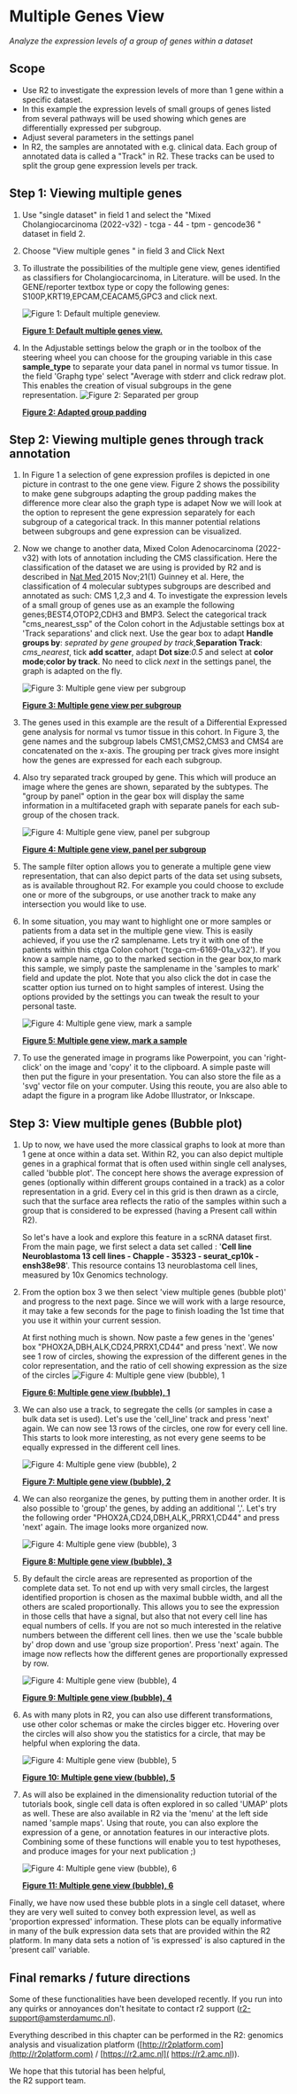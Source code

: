 <a id="multiple_genes_view"> </a>

Multiple Genes View
===================



*Analyze the expression levels of a group of genes within a dataset*



Scope
-----

-   Use R2 to investigate the expression levels of more than 1 gene
    within a specific dataset.
-   In this example the expression levels of small groups of genes
    listed from several pathways will be used showing which genes are
    differentially expressed per subgroup.
-   Adjust several parameters in the settings panel
-   In R2, the samples are annotated with e.g. clinical data. Each group
    of annotated data is called a "Track" in R2. These tracks can be
    used to split the group gene expression levels per track.




Step 1: Viewing multiple genes
---------------

1.  Use "single dataset" in field 1 and select the "Mixed Cholangiocarcinoma (2022-v32) - tcga - 44 - tpm - gencode36 " dataset in
field 2.
2.  Choose "View multiple genes " in field 3 and Click Next
3.  To illustrate the possibilities of the multiple gene view, genes
    identified as classifiers for  Cholangiocarcinoma, in Literature. 
    will be used. In the GENE/reporter textbox type or copy
    the following genes: S100P,KRT19,EPCAM,CEACAM5,GPC3
    and click next.
    
	![](_static/images/Multiplegeneview/MultipleGenesView_Default_1.png "Figure    1: Default multiple geneview.")
	
	[**Figure    1: Default multiple genes view.**](_static/images/Multiplegeneview/MultipleGenesView_Default_1.png)
	
4.  In the Adjustable settings below the graph or in the toolbox of the steering wheel you can choose for the grouping variable in this case **sample_type** to separate your data panel in normal vs tumor tissue. In the field 'Graphg type' select "Average with stderr and click redraw plot. This enables the creation of visual subgroups in the gene representation. 
    ![](_static/images/Multiplegeneview/MultipleGenesView_sepgene.png "Figure    2: Separated per group")
    	
    [**Figure    2: Adapted group padding**](_static/images/Multiplegeneview/MultipleGenesView_sepgene.png)
    	

Step 2: Viewing multiple genes through track annotation
---------------

1.  In Figure 1 a selection of gene expression profiles is depicted in
    one picture in contrast to the one gene view. Figure 2 shows the possibility to make gene subgroups adapting  the group padding makes the difference more clear also the graph type is adapet
    Now we will look at the option to represent the gene expression separately for
    each subgroup of a categorical track. In this manner potential relations between subgroups and
    gene expression can be visualized.
2.  Now we change to another data, Mixed Colon Adenocarcinoma (2022-v32) with lots of annotation including the CMS classification. Here the classification of the dataset we are using  is provided  by R2 and is described in
    [Nat Med ](https://pubmed.ncbi.nlm.nih.gov/26457759/)2015 Nov;21(1) Guinney et al. Here, the classification of  4 molecular subtypes subgroups are described and annotated as such:
    CMS 1,2,3 and 4. To investigate the expression levels of a small group
    of genes use as an example the following genes;BEST4,OTOP2,CDH3 and BMP3. Select the categorical track "cms_nearest_ssp" of the Colon cohort in the Adjustable settings box at 'Track separations' and click next. Use the gear box to adapt **Handle groups by**: *seprated by gene grouped by track*,**Separation Track**: *cms_nearest*, tick **add scatter**, adapt **Dot size**:*0.5* and select at **color mode**;**color by track**. No need to click *next*  in the settings panel, the graph is adapted on the fly.

	![](_static/images/Multiplegeneview/MultipleGenesView_perTrack_v2.png "Figure    3: Multiple gene view per subgroup")
	
	[**Figure    3: Multiple gene view per subgroup**](_static/images/Multiplegeneview/MultipleGenesView_perTrack_v2.png)
	


3.  The genes used in this example are the result of a Differential Expressed gene analysis for normal vs tumor tissue in this cohort.
    In Figure 3, the gene names and the subgroup labels CMS1,CMS2,CMS3 and CMS4 are concatenated on the x-axis. The grouping per track gives more insight how the genes are expressed for each each subgroup.
4.  Also try separated track grouped by gene. This which will produce an image
    where the genes are shown, separated by the subtypes. The "group by panel" option in the gear box
    will display the same information in a multifaceted graph with separate panels for each sub-group of the chosen track. 
    
	![](_static/images/Multiplegeneview/MultipleGenesView_perpanel_v2.png "Figure    4: Multiple gene view, panel per subgroup")
	
	[**Figure    4: Multiple gene view, panel per subgroup**](_static/images//Multiplegeneview/MultipleGenesView_perpanel_v2.png)
	


5. The sample filter option allows you to generate a multiple gene view representation, that can also depict parts of the data set using subsets, as is available throughout R2. For example you could choose to exclude one or more of the subgroups, or use another track to make any intersection you would like to use.

6. In some situation, you may want to highlight one or more samples or patients from a data set in the multiple gene view. This is easily achieved, if you use the r2 samplename. Lets try it with one of the patients within this ctga Colon cohort ('tcga-cm-6169-01a_v32'). If you know a sample name, go to the marked section in the gear box,to mark this sample, we simply paste the samplename in the 'samples to mark' field and update the plot. Note that you also click the dot in case the scatter option ius turned on to hight samples of interest.  Using the options provided by the settings you can tweak the result to your personal taste.

   ![](_static/images/MultipleGenesView_mark.png "Figure    4: Multiple gene view, mark a sample")

   [**Figure    5: Multiple gene view, mark a sample**](_static/images/MultipleGenesView_mark.png)

7. To use the generated image in programs like Powerpoint, you can 'right-click' on the image and 'copy' it to the clipboard. A simple paste will then put the figure in your presentation. You can also store the file as a 'svg' vector file on your computer. Using this reoute, you are also able to adapt the figure in a program like Adobe Illustrator, or Inkscape.



Step 3: View multiple genes (Bubble plot)
---------------

1. Up to now, we have used the more classical graphs to look at more than 1 gene at once within a data set. Within R2, you can also depict multiple genes in a graphical format that is often used within single cell analyses, called 'bubble plot'. The concept here shows the average expression of genes (optionally within different groups contained in a track) as a color representation in a grid. Every cel in this grid is then drawn as a circle, such that the surface area reflects the ratio of the samples within such a group that is considered to be expressed (having a Present call within R2). 

   So let's have a look and explore this feature in a scRNA dataset first. From the main page, we first select a data set called : '**Cell line Neuroblastoma 13 cell lines - Chapple - 35323 - seurat_cp10k - ensh38e98**'. This resource contains 13 neuroblastoma cell lines, measured by 10x Genomics technology. 

2.  From the option box 3 we then select 'view multiple genes (bubble plot)' and progress to the next page. Since we will work with a large resource, it may take a few seconds for the page to finish loading the 1st time that you use it within your current session. 

    At first nothing much is shown. Now paste a few genes in the 'genes' box "PHOX2A,DBH,ALK,CD24,PRRX1,CD44" and press 'next'.  We now see 1 row of circles, showing the expression of the different genes in the color representation, and the ratio of cell showing expression as the size of the circles
    ![](_static/images/VMGB_bubble_1.png "Figure    4: Multiple gene view (bubble), 1")

    [**Figure    6: Multiple gene view (bubble), 1**](_static/images/VMGB_bubble_1.png)

3. We can also use a track, to segregate the cells (or samples in case a bulk data set is used). Let's use the 'cell_line' track and press 'next' again. We can now see 13 rows of the circles, one row for every cell line. This starts to look more interesting, as not every gene seems to be equally expressed in the different cell lines.

   ![](_static/images/VMGB_bubble_2.png "Figure    4: Multiple gene view (bubble), 2")

   [**Figure    7: Multiple gene view (bubble), 2**](_static/images/VMGB_bubble_2.png)

4. We can also reorganize the genes, by putting them in another order. It is also possible to 'group' the genes, by adding an additional ','. Let's try the following order "PHOX2A,CD24,DBH,ALK,,PRRX1,CD44" and press 'next' again. The image looks more organized now. 

   ![](_static/images/VMGB_bubble_3.png "Figure    4: Multiple gene view (bubble), 3")

   [**Figure    8: Multiple gene view (bubble), 3**](_static/images/VMGB_bubble_3.png)

5. By default the circle areas are represented as proportion of the complete data set. To not end up with very small circles, the largest identified proportion is chosen as the maximal bubble width, and all the others are scaled proportionally. This allows you to see the expression in those cells that have a signal, but also that not every cell line has equal numbers of cells. If you are not so much interested in the relative numbers between the different cell lines. then we use the 'scale bubble by' drop down and use 'group size proportion'. Press 'next' again. The image now reflects how the different genes are proportionally expressed by row. 

   ![](_static/images/VMGB_bubble_4.png "Figure    4: Multiple gene view (bubble), 4")

   [**Figure    9: Multiple gene view (bubble), 4**](_static/images/VMGB_bubble_4.png)

6. As with many plots in R2, you can also use different transformations, use other color schemas or make the circles bigger etc. Hovering over the circles will also show you the statistics for a circle, that may be helpful when exploring the data.

   ![](_static/images/VMGB_bubble_5.png "Figure    4: Multiple gene view (bubble), 5")

   [**Figure    10: Multiple gene view (bubble), 5**](_static/images/VMGB_bubble_5.png)

7. As will also be explained in the dimensionality reduction tutorial of the tutorials book, single cell data is often explored in so called 'UMAP' plots as well. These are also available in R2 via the 'menu' at the left side named 'sample maps'. Using that route, you can also explore the expression of a gene, or annotation features in our interactive plots. Combining some of these functions will enable you to test hypotheses, and produce images for your next publication ;)

   ![](_static/images/VMGB_bubble_6.png "Figure    4: Multiple gene view (bubble), 6")

   [**Figure    11: Multiple gene view (bubble), 6**](_static/images/VMGB_bubble_6.png)

Finally, we have now used these bubble plots in a single cell dataset, where they are very well suited to convey both expression level, as well as 'proportion expressed' information. These plots can be equally informative in many of the bulk expression data sets that are provided within the R2 platform. In many data sets a notion of 'is expressed' is also captured in the 'present call' variable. 

Final remarks / future directions
---------------------------------



Some of these functionalities have been developed recently. If you run
into any quirks or annoyances don't hesitate to contact r2 support
(r2-support@amsterdamumc.nl).



Everything described in this chapter can be performed in the R2: genomics analysis and visualization platform ([http://r2platform.com](http://r2platform.com) / [https://r2.amc.nl]( https://r2.amc.nl)).



We hope that this tutorial has been helpful,  
the R2 support team.


